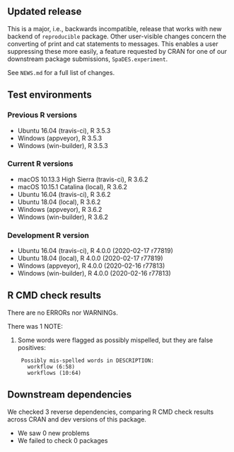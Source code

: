 ## Updated release

This is a major, i.e., backwards incompatible, release that works with new backend of `reproducible` package. 
Other user-visible changes concern the converting of print and cat statements to messages. 
This enables a user suppressing these more easily, a feature requested by CRAN for one of our downstream package submissions, `SpaDES.experiment`.

See `NEWS.md` for a full list of changes.

## Test environments

### Previous R versions
* Ubuntu 16.04              (travis-ci), R 3.5.3
* Windows                    (appveyor), R 3.5.3
* Windows                 (win-builder), R 3.5.3

### Current R versions
* macOS 10.13.3 High Sierra (travis-ci), R 3.6.2
* macOS 10.15.1 Catalina        (local), R 3.6.2
* Ubuntu 16.04              (travis-ci), R 3.6.2
* Ubuntu 18.04                  (local), R 3.6.2
* Windows                    (appveyor), R 3.6.2
* Windows                 (win-builder), R 3.6.2

### Development R version
* Ubuntu 16.04              (travis-ci), R 4.0.0 (2020-02-17 r77819)
* Ubuntu 18.04                  (local), R 4.0.0 (2020-02-17 r77819)
* Windows                    (appveyor), R 4.0.0 (2020-02-16 r77813)
* Windows                 (win-builder), R 4.0.0 (2020-02-16 r77813)

## R CMD check results

There are no ERRORs nor WARNINGs.

There was 1 NOTE:

1. Some words were flagged as possibly mispelled, but they are false positives:

        Possibly mis-spelled words in DESCRIPTION:
          workflow (6:58)
          workflows (10:64)

## Downstream dependencies

We checked 3 reverse dependencies, comparing R CMD check results across CRAN and dev versions of this package.

 * We saw 0 new problems
 * We failed to check 0 packages
